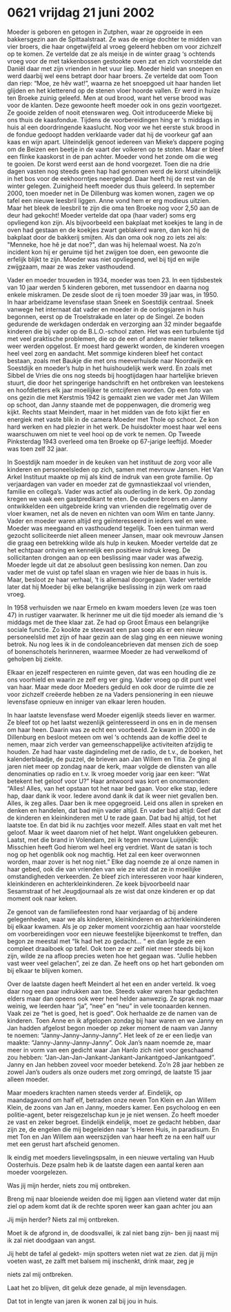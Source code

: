 # 0621 vrijdag 21 juni 2002
Moeder is geboren en getogen in Zutphen, waar ze opgroeide in een bakkersgezin aan de Spittaalstraat. Ze was de enige dochter te midden van vier broers, die haar ongetwijfeld al vroeg geleerd hebben om voor zichzelf op te komen. Ze vertelde dat ze als meisje in de winter graag ‘s ochtends vroeg voor de met takkenbossen gestookte oven zat en zich voorstelde dat Daniël daar met zijn vrienden in het vuur liep. Moeder hield van snoepen en werd daarbij wel eens betrapt door haar broers. Ze vertelde dat oom Toon dan riep: “Moe, ze hêv wat!”, waarna ze het snoepgoed uit haar handen liet glijden en het kletterend op de stenen vloer hoorde vallen. Er werd in huize ten Broeke zuinig geleefd. Men at oud brood, want het verse brood was voor de klanten. Deze gewoonte heeft moeder ook in ons gezin voortgezet. Ze gooide zelden of nooit etenswaren weg. Ooit introduceerde Mieke bij ons thuis de kaasfondue. Tijdens de voorbereidingen hing er ‘s middags in huis al een doordringende kaaslucht. Nog voor we het eerste stuk brood in de fondue gedoopt hadden verklaarde vader dat hij de voorkeur gaf aan kaas en wijn apart. Uiteindelijk genoot iedereen van Mieke’s dappere poging om de Beizen een beetje in de vaart der volkeren op te stoten. Maar er bleef een flinke kaaskorst in de pan achter. Moeder vond het zonde om die weg te gooien. De korst werd eerst aan de hond voorgezet. Toen die na drie dagen vasten nog steeds geen hap had genomen werd de korst uiteindelijk in het bos voor de eekhoorntjes neergelegd. Daar heeft hij de rest van de winter gelegen. Zuinigheid heeft moeder dus thuis geleerd. In september 2000, toen moeder net in De Dillenburg was komen wonen, zagen we op tafel een nieuwe leesbril liggen. Anne vond hem er erg modieus uitzien. Maar het bleek de leesbril te zijn die oma ten Broeke nog voor 2,50 aan de deur had gekocht! Moeder vertelde dat opa (haar vader) soms erg opvliegend kon zijn. Als bijvoorbeeld een bakplaat met koekjes te lang in de oven had gestaan en de koekjes zwart geblakerd waren, dan kon hij de bakplaat door de bakkerij smijten. Als dan oma ook nog zo iets zei als: "Menneke, hoe hê je dat noe?", dan was hij helemaal woest. Na zo’n incident kon hij er geruime tijd het zwijgen toe doen, een gewoonte die erfelijk blijkt te zijn. Moeder was niet opvliegend, wel bij tijd en wijle zwijgzaam, maar ze was zeker vasthoudend. 

Vader en moeder trouwden in 1934, moeder was toen 23. In een tijdsbestek van 10 jaar werden 5 kinderen geboren, met tussendoor en daarna nog enkele miskramen. De zesde sloot de rij toen moeder 39 jaar was, in 1950. In haar arbeidzame levensfase staan Sneek en Soestdijk centraal. Sneek vanwege het internaat dat vader en moeder in de oorlogsjaren in huis begonnen, eerst op de Troelstrakade en later op de Singel. Ze boden gedurende de werkdagen onderdak en verzorging aan 32 minder begaafde kinderen die bij vader op de B.L.O.-school zaten. Het was een turbulente tijd met veel praktische problemen, die op de een of andere manier telkens weer werden opgelost. Er moest hard gewerkt worden, de kinderen vroegen heel veel zorg en aandacht. Met sommige kinderen bleef het contact bestaan, zoals met Baukje die met ons meeverhuisde naar Noordwijk en Soestdijk en moeder’s hulp in het huishoudelijk werk werd. En zoals met Sibbel de Vries die ons nog steeds bij hoogtijdagen haar hartelijke brieven stuurt, die door het springerige handschrift en het ontbreken van leestekens en hoofdletters elk jaar moeilijker te ontcijferen worden. Op een foto van ons gezin die met Kerstmis 1942 is gemaakt zien we vader met Jan Willem op schoot, dan Janny staande met de poppenwagen, die dromerig weg kijkt. Rechts staat Meindert, maar in het midden van de foto kijkt fier en energiek met vaste blik in de camera Moeder met Thole op schoot. Ze kon hard werken en had plezier in het werk. De huisdokter moest haar wel eens waarschuwen om niet te veel hooi op de vork te nemen. Op Tweede Pinksterdag 1943 overleed oma ten Broeke op 67-jarige leeftijd. Moeder was toen zelf 32 jaar. 

In Soestdijk nam moeder in de keuken van het instituut de zorg voor alle kinderen en personeelsleden op zich, samen met mevrouw Jansen. Het Van Arkel Instituut maakte op mij als kind de indruk van een grote familie. Op verjaardagen van vader en moeder zat de gymnastiekzaal vol vrienden, familie en collega’s. Vader was actief als ouderling in de kerk. Op zondag kregen we vaak een gastpredikant te eten. De oudere broers en Janny ontwikkelden een uitgebreide kring van vrienden die regelmatig over de vloer kwamen, net als de neven en nichten van oom Wim en tante Janny. Vader en moeder waren altijd erg geïnteresseerd in ieders wel en wee. 
Moeder was meegaand en vasthoudend tegelijk. Toen een tuinman werd gezocht solliciteerde niet alleen meneer Jansen, maar ook mevrouw Jansen die graag een betrekking wilde als hulp in keuken. Moeder vertelde dat ze het echtpaar ontving en kennelijk een positieve indruk kreeg. De sollicitanten drongen aan op een beslissing maar vader was afwezig. Moeder legde uit dat ze absoluut geen beslissing kon nemen. Dan zou vader met de vuist op tafel slaan en vragen wie hier de baas in huis is. Maar, besloot ze haar verhaal, ‘t is allemaal doorgegaan. Vader vertelde later dat hij Moeder bij elke belangrijke beslissing in zijn werk om raad vroeg.

In 1958 verhuisden we naar Ermelo en kwam moeders leven (ze was toen 47) in rustiger vaarwater. Ik herinner me uit die tijd moeder als iemand die ‘s middags met de thee klaar zat. Ze had op Groot Emaus een belangrijke sociale functie. Zo kookte ze steevast een pan soep als er een nieuw personeelslid met zijn of haar gezin aan de slag ging en een nieuwe woning betrok. Nu nog lees ik in de condoleancebrieven dat mensen zich de soep of bonenschotels herinneren, waarmee Moeder ze had verwelkomd of geholpen bij ziekte. 

Elkaar en jezelf respecteren en ruimte geven, dat was een houding die ze ons voorhield en waarin ze zelf erg ver ging. Vader vroeg op dit punt veel van haar. Maar mede door Moeders geduld en ook door de ruimte die ze voor zichzelf creëerde hebben ze na Vaders pensionering in een nieuwe levensfase opnieuw en inniger van elkaar leren houden. 

In haar laatste levensfase werd Moeder eigenlijk steeds liever en warmer. Ze bleef tot op het laatst wezenlijk geïnteresseerd in ons en in de mensen om haar heen. Daarin was ze echt een voorbeeld. Ze kwam in 2000 in de Dillenburg en besloot meteen om wel ‘s ochtends aan de koffie deel te nemen, maar zich verder van gemeenschappelijke activiteiten afzijdig te houden. Ze had haar vaste dagindeling met de radio, de t.v., de boeken, het kalenderblaadje, de puzzel, de brieven aan Jan Willem en Titia. Ze ging al jaren niet meer op zondag naar de kerk, maar volgde de diensten van alle denominaties op radio en t.v. Ik vroeg moeder vorig jaar een keer: “Wat betekent het geloof voor U?” Haar antwoord was kort en onomwonden: “Alles! Alles, van het opstaan tot het naar bed gaan. Voor elke stap, iedere hap, daar dank ik voor. Iedere avond dank ik dat ik weer niet gevallen ben. Alles, ik zeg alles. Daar ben ik mee opgegroeid. Leid ons allen in spreken en denken en handelen, dat bad mijn vader altijd. En vader bad altijd: Geef dat de kinderen en kleinkinderen met U te rade gaan. Dat bad hij altijd, tot het laatste toe. En dat bid ik nu zachtjes voor mezelf. Alles staat en valt met het geloof. Maar ik weet daarom niet of het helpt. Want ongelukken gebeuren. Laatst, met die brand in Volendam, zei ik tegen mevrouw Luijendijk: Misschien heeft God hierom wel heel erg verdriet. Want de satan is toch nog op het ogenblik ook nog machtig. Het zal een keer overwonnen worden, maar zover is het nog niet.” Elke dag noemde ze al onze namen in haar gebed, ook die van vrienden van wie ze wist dat ze in moeilijke omstandigheden verkeerden. Ze bleef zich interesseren voor haar kinderen, kleinkinderen en achterkleinkinderen. Ze keek bijvoorbeeld naar Sesamstraat of het Jeugdjournaal als ze wist dat onze kinderen er op dat moment ook naar keken. 

Ze genoot van de familiefeesten rond haar verjaardag of bij andere gelegenheden, waar we als kinderen, kleinkinderen en achterkleinkinderen bij elkaar kwamen. Als je op zeker moment voorzichtig aan haar voorstelde om voorbereidingen voor een nieuwe feestelijke bijeenkomst te treffen, dan begon ze meestal met “Ik had het zo gedacht… “ en dan legde ze een compleet draaiboek op tafel. Ook toen ze er zelf niet meer steeds bij kon zijn, wilde ze na afloop precies weten hoe het gegaan was. “Jullie hebben vast weer veel gelachen”, zei ze dan. Ze heeft ons op het hart gebonden om bij elkaar te blijven komen. 

Over de laatste dagen heeft Meindert al het een en ander verteld. Ik voeg daar nog een paar indrukken aan toe. Steeds vaker waren haar gedachten elders maar dan opeens ook weer heel helder aanwezig. Ze sprak nog maar weinig, we leerden haar “ja”, “nee” en “neu” in vele toonaarden kennen. Vaak zei ze “het is goed, het is goed”. Ook herhaalde ze de namen van de kinderen. Toen Anne en ik afgelopen zondag bij haar waren en we Janny en Jan hadden afgelost begon moeder op zeker moment de naam van Janny te noemen: “Janny-Janny-Janny-Janny”. Het leek of ze er een liedje van maakte: “Janny-Janny-Janny-Janny”. Ook Jan’s naam noemde ze, maar meer in vorm van een gedicht waar Jan Hanlo zich niet voor geschaamd zou hebben: “Jan-Jan-Jan-Jankant-Jankant-Jankantgoed-Jankantgoed”. Janny en Jan hebben zoveel voor moeder betekend. Zo’n 28 jaar hebben ze zowel Jan’s ouders als onze ouders met zorg omringd, de laatste 15 jaar alleen moeder. 

Maar moeders krachten namen steeds verder af. Eindelijk, op maandagavond om half elf, betraden onze neven Ton Klein en Jan Willem Klein, de zoons van Jan en Janny, moeders kamer. Een psycholoog en een politie-agent, beter reisgezelschap kun je je niet wensen. Zo heeft moeder ze vast en zeker begroet. Eindelijk eindelijk, moet ze gedacht hebben, daar zijn ze, de engelen die mij begeleiden naar ‘s Heren Huis, in paradisum. En met Ton en Jan Willem aan weerszijden van haar heeft ze na een half uur met een gerust hart afscheid genomen.

Ik eindig met moeders lievelingspsalm, in een nieuwe vertaling van Huub Oosterhuis. Deze psalm heb ik de laatste dagen een aantal keren aan moeder voorgelezen.

Was jij mijn herder, niets zou mij ontbreken.

Breng mij naar bloeiende weiden
doe mij liggen aan vlietend water
dat mijn ziel op adem komt
dat ik de rechte sporen weer kan gaan
achter jou aan

Jij mijn herder? Niets zal mij ontbreken.

Moet ik de afgrond in, de doodsvallei,
ik zal niet bang zijn- ben jij naast mij
ik zal niet doodgaan van angst.

Jij hebt de tafel al gedekt- mijn spotters
weten niet wat ze zien.
dat jij mijn voeten wast, ze zalft met balsem
mij inschenkt, drink maar, zeg je

niets zal mij ontbreken.

Laat het zo blijven, dit geluk
deze genade, al mijn levensdagen.

Dat tot in lengte van jaren
ik wonen zal bij jou in huis.